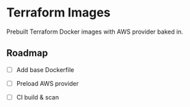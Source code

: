# Terraform Images

Prebuilt Terraform Docker images with AWS provider baked in.

## Roadmap
- [ ] Add base Dockerfile
- [ ] Preload AWS provider
- [ ] CI build & scan

